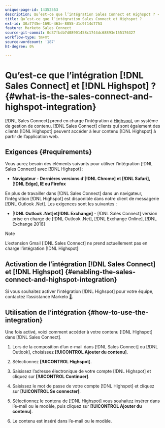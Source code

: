 ```yaml
---
unique-page-id: 14352553
description: Qu’est-ce que l’intégration Sales Connect et Highspot ? - Documents Marketo - Documentation Du Produit
title: Qu’est-ce que l’intégration Sales Connect et Highspot ?
exl-id: 30a7745e-169b-463e-8855-d1c9f14d7753
feature: Marketo Sales Connect
source-git-commit: 0d37fbdb7d08901458c1744dc68893e155176327
workflow-type: tm+mt
source-wordcount: '187'
ht-degree: 0%

---
```


# Qu’est-ce que l’intégration [!DNL Sales Connect] et [!DNL Highspot] ? {#what-is-the-sales-connect-and-highspot-integration}

[!DNL Sales Connect] prend en charge l’intégration à [Highspot](https://www.highspot.com/), un système de gestion de contenu. [!DNL Sales Connect] clients qui sont également des clients [!DNL Highspot] peuvent accéder à leur contenu [!DNL Highspot] à partir de l’application web.

## Exigences {#requirements}

Vous aurez besoin des éléments suivants pour utiliser l’intégration [!DNL Sales Connect] avec [!DNL Highspot] :

* **Navigateur - Dernières versions d’[!DNL Chrome] et [!DNL Safari], [!DNL Edge], IE ou Firefox**

En plus de travailler dans [!DNL Sales Connect] dans un navigateur, l’intégration [!DNL Highspot] est disponible dans notre client de messagerie [!DNL Outlook .Net]. Les exigences sont les suivantes :

* **[!DNL Outlook .Net]et[!DNL Exchange]** - [!DNL Sales Connect] version prise en charge de [!DNL Outlook .Net], [!DNL Exchange Online], [!DNL Exchange 2016]

>[!NOTE]
>
>L’extension Gmail [!DNL Sales Connect] ne prend actuellement pas en charge l’intégration [!DNL Highspot]

## Activation de l’intégration [!DNL Sales Connect] et [!DNL Highspot] {#enabling-the-sales-connect-and-highspot-integration}

Si vous souhaitez activer l’intégration [!DNL Highspot] pour votre équipe, contactez l’assistance Marketo [&#128279;](https://nation.marketo.com/t5/Support/ct-p/Support#).

## Utilisation de l’intégration {#how-to-use-the-integration}

Une fois activé, voici comment accéder à votre contenu [!DNL Highspot] dans [!DNL Sales Connect].

1. Lors de la composition d’un e-mail dans [!DNL Sales Connect] ou [!DNL Outlook], choisissez **[!UICONTROL Ajouter du contenu]**.

1. Sélectionnez **[!UICONTROL Highspot]**.

1. Saisissez l’adresse électronique de votre compte [!DNL Highspot] et cliquez sur **[!UICONTROL Continuer]**.

1. Saisissez le mot de passe de votre compte [!DNL Highspot] et cliquez sur **[!UICONTROL Se connecter]**.

1. Sélectionnez le contenu de [!DNL Highspot] vous souhaitez insérer dans l’e-mail ou le modèle, puis cliquez sur **[!UICONTROL Ajouter du contenu]**.

1. Le contenu est inséré dans l’e-mail ou le modèle.
